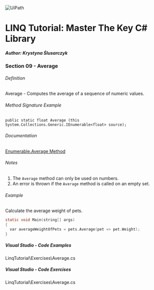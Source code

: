 ![UiPath](https://shonharsh.github.io/curriculum-vitae/Images/GitHub-Banner-CSharp-02.png)

# LINQ Tutorial: Master The Key C# Library

##### Author: Krystyna Ślusarczyk

### Section 09 - Average

###### Definition
Average - Computes the average of a sequence of numeric values.

###### Method Signature Example
`public static float Average (this System.Collections.Generic.IEnumerable<float> source);`

###### Documentation
[Enumerable.Average Method](https://learn.microsoft.com/en-us/dotnet/api/system.linq.enumerable.average)

###### Notes
1. The `Average` method can only be used on numbers.
2. An error is thrown if the `Average` method is called on an empty set.

###### Example
Calculate the average weight of pets.

```c
static void Main(string[] args)
{
  var averageWeightOfPets = pets.Average(pet => pet.Weight);
}
```

##### Visual Studio - Code Examples

LinqTutorial\Exercises\Average.cs

##### Visual Studio - Code Exercises

LinqTutorial\Exercises\Average.cs
